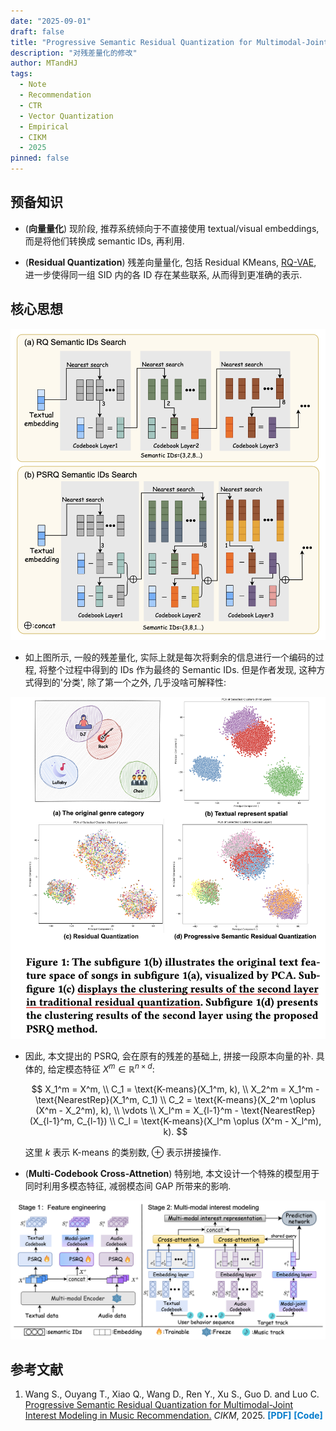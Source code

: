 ```yaml
---
date: "2025-09-01"
draft: false
title: "Progressive Semantic Residual Quantization for Multimodal-Joint Interest Modeling in Music Recommendation"
description: "对残差量化的修改"
author: MTandHJ
tags:
  - Note
  - Recommendation
  - CTR
  - Vector Quantization
  - Empirical
  - CIKM
  - 2025
pinned: false
---
```



## 预备知识

- (**向量量化**) 现阶段, 推荐系统倾向于不直接使用 textual/visual embeddings, 而是将他们转换成 semantic IDs, 再利用.

- (**Residual Quantization**) 残差向量量化, 包括 Residual KMeans, [RQ-VAE](/posts/rq-vae/), 进一步使得同一组 SID 内的各 ID 存在某些联系, 从而得到更准确的表示.

## 核心思想

![20250901114718](https://raw.githubusercontent.com/MTandHJ/blog_source/master/images/20250901114718.png)

- 如上图所示, 一般的残差量化, 实际上就是每次将剩余的信息进行一个编码的过程, 将整个过程中得到的 IDs 作为最终的 Semantic IDs. 但是作者发现, 这种方式得到的'分类', 除了第一个之外, 几乎没啥可解释性:

![20250901114922](https://raw.githubusercontent.com/MTandHJ/blog_source/master/images/20250901114922.png)

- 因此, 本文提出的 PSRQ, 会在原有的残差的基础上, 拼接一段原本向量的补. 具体的, 给定模态特征 $X^m \in \mathbb{R}^{n \times d}$:

    $$
    X_1^m = X^m, \\
    C_1 = \text{K-means}(X_1^m, k), \\
    X_2^m = X_1^m - \text{NearestRep}(X_1^m, C_1) \\
    C_2 = \text{K-means}(X_2^m \oplus (X^m - X_2^m), k), \\
    \vdots \\
    X_l^m = X_{l-1}^m - \text{NearestRep}(X_{l-1}^m, C_{l-1}) \\
    C_l = \text{K-means}(X_l^m \oplus (X^m - X_l^m), k).
    $$

    这里 $k$ 表示 K-means 的类别数, $\oplus$ 表示拼接操作.

- (**Multi-Codebook Cross-Attnetion**) 特别地, 本文设计一个特殊的模型用于同时利用多模态特征, 减弱模态间 GAP 所带来的影响.

![20250901115524](https://raw.githubusercontent.com/MTandHJ/blog_source/master/images/20250901115524.png)


## 参考文献

<ol class="reference">
  <li>
    Wang S., Ouyang T., Xiao Q., Wang D., Ren Y., Xu S., Guo D. and Luo C.
    <u>Progressive Semantic Residual Quantization for Multimodal-Joint Interest Modeling in Music Recommendation.</u>
    <i>CIKM</i>, 2025.
    <a href="http://arxiv.org/abs/2508.20359" style="color: #007acc; font-weight: bold; text-decoration: none;">[PDF]</a>
    <a href="" style="color: #007acc; font-weight: bold; text-decoration: none;">[Code]</a>
  </li>
  <!-- 添加更多文献条目 -->
</ol>

